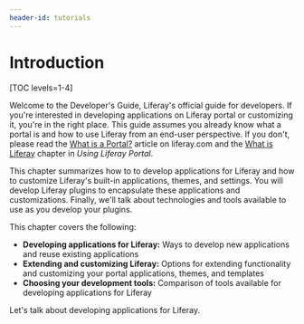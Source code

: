 ```yaml
---
header-id: tutorials
---
```


# Introduction

[TOC levels=1-4]

Welcome to the Developer's Guide, Liferay's official guide for developers. If
you're interested in developing applications on Liferay portal or customizing
it, you're in the right place. This guide assumes you already know
what a portal is and how to use Liferay from an end-user perspective. If you
don't, please read the [What is a
Portal?](http://www.liferay.com/products/what-is-a-portal) article on
liferay.com and the [What is
Liferay](/docs/6-1/user/-/knowledge_base/u/what-is-liferay)
chapter in *Using Liferay Portal*. 

This chapter summarizes how to to develop applications for Liferay and how to
customize Liferay's built-in applications, themes, and settings. You will
develop Liferay plugins to encapsulate these applications and customizations.
Finally, we'll talk about technologies and tools available to use as you develop
your plugins. 

This chapter covers the following: 

- **Developing applications for Liferay:** Ways to develop new applications and
  reuse existing applications 
- **Extending and customizing Liferay:** Options for extending functionality and
  customizing your portal applications, themes, and templates 
- **Choosing your development tools:** Comparison of tools available for
  developing applications for Liferay 

Let's talk about developing applications for Liferay. 
